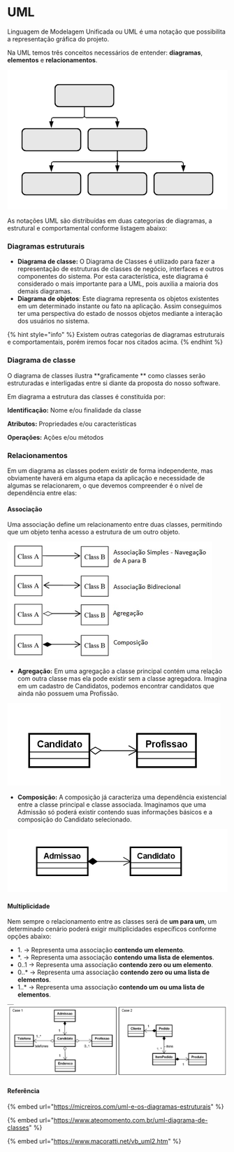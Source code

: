 # UML

Linguagem de Modelagem Unificada ou UML é uma notação que possibilita a representação gráfica do projeto.

Na UML temos três conceitos necessários de entender: **diagramas**, **elementos** e **relacionamentos**.

![](<../.gitbook/assets/image (7) (1).png>)

As notações UML são distribuídas em duas categorias de diagramas, a estrutural e comportamental conforme listagem abaixo:

### Diagramas estruturais

* **Diagrama de classe:** O Diagrama de Classes é utilizado para fazer a representação de estruturas de classes de negócio, interfaces e outros componentes do sistema. Por esta característica, este diagrama é considerado o mais importante para a UML, pois auxilia a maioria dos demais diagramas.
* **Diagrama de objetos**: Este diagrama representa os objetos existentes em um determinado instante ou fato  na aplicação. Assim conseguimos ter uma perspectiva do estado de nossos objetos mediante a interação dos usuários no sistema.&#x20;

{% hint style="info" %}
Existem outras categorias de diagramas estruturais e comportamentais, porém iremos focar nos citados acima.
{% endhint %}

### Diagrama de classe

O diagrama de classes ilustra **graficamente ** como classes serão estruturadas e interligadas entre si diante da proposta do nosso software.

Em diagrama a estrutura das classes é constituída por:

**Identificação:** Nome e/ou finalidade da classe

**Atributos:** Propriedades e/ou características

**Operações:** Ações e/ou métodos

### Relacionamentos

Em um diagrama as classes podem existir de forma independente, mas obviamente haverá em alguma etapa da aplicação e necessidade de algumas se relacionarem, o que devemos compreender é o nível de dependência entre elas:

#### Associação

Uma associação define um relacionamento entre duas classes, permitindo que um objeto tenha acesso a estrutura de um outro objeto.

![](<../.gitbook/assets/image (7).png>)

* **Agregação:** Em uma agregação a classe principal contém uma relação com outra classe mas ela pode existir sem a classe agregadora. Imagina em um cadastro de Candidatos, podemos encontrar candidatos que ainda não possuem uma Profissão.

![Candidato é classe principal e a Profissao agregação](<../.gitbook/assets/image (10).png>)

* **Composição:** A composição já caracteriza uma dependência existencial entre a classe principal e classe associada. Imaginamos que uma Admissão só poderá existir contendo suas informações básicos e a composição do Candidato selecionado.

![Admissao é a classe principal e Candidato compõe a Admissão](<../.gitbook/assets/image (1).png>)

#### Multiplicidade

Nem sempre o relacionamento entre as classes será de **um para um**, um determinado cenário poderá exigir multiplicidades específicos conforme opções abaixo:

* 1\. -> Representa uma associação **contendo um elemento**.&#x20;
* \*. -> Representa uma associação **contendo uma lista de elementos**.
* 0..1 -> Representa uma associação **contendo zero ou um elemento**.&#x20;
* 0..\* -> Representa uma associação **contendo zero ou uma lista de elementos**.&#x20;
* 1..\* -> Representa uma associação **contendo um ou uma lista de elementos**.&#x20;

![](<../.gitbook/assets/image (13).png>)

#### Referência

{% embed url="https://micreiros.com/uml-e-os-diagramas-estruturais" %}

{% embed url="https://www.ateomomento.com.br/uml-diagrama-de-classes" %}

{% embed url="https://www.macoratti.net/vb_uml2.htm" %}
